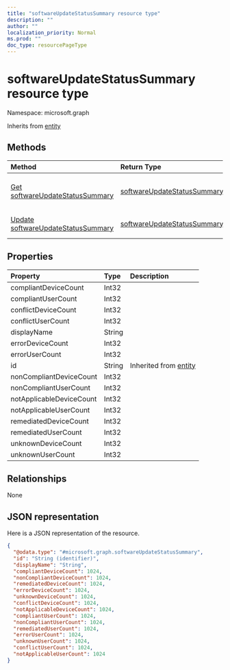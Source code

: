 ```yaml
---
title: "softwareUpdateStatusSummary resource type"
description: ""
author: ""
localization_priority: Normal
ms.prod: ""
doc_type: resourcePageType
---
```


# softwareUpdateStatusSummary resource type


Namespace: microsoft.graph




Inherits from [entity](../resources/entity.md)

## Methods
|Method|Return Type|Description|
|:---|:---|:---|
|[Get softwareUpdateStatusSummary](../api/softwareupdatestatussummary-get.md)|[softwareUpdateStatusSummary](../resources/softwareupdatestatussummary.md)|Read properties and relationships of the [softwareUpdateStatusSummary](../resources/softwareupdatestatussummary.md) object.|
|[Update softwareUpdateStatusSummary](../api/softwareupdatestatussummary-update.md)|[softwareUpdateStatusSummary](../resources/softwareupdatestatussummary.md)|Update the properties of a [softwareUpdateStatusSummary](../resources/softwareupdatestatussummary.md) object.|

## Properties
|Property|Type|Description|
|:---|:---|:---|
|compliantDeviceCount|Int32||
|compliantUserCount|Int32||
|conflictDeviceCount|Int32||
|conflictUserCount|Int32||
|displayName|String||
|errorDeviceCount|Int32||
|errorUserCount|Int32||
|id|String| Inherited from [entity](../resources/entity.md)|
|nonCompliantDeviceCount|Int32||
|nonCompliantUserCount|Int32||
|notApplicableDeviceCount|Int32||
|notApplicableUserCount|Int32||
|remediatedDeviceCount|Int32||
|remediatedUserCount|Int32||
|unknownDeviceCount|Int32||
|unknownUserCount|Int32||

## Relationships
None

## JSON representation
Here is a JSON representation of the resource.
<!-- {
  "blockType": "resource",
  "keyProperty": "id",
  "@odata.type": "microsoft.graph.softwareUpdateStatusSummary",
  "baseType": "microsoft.graph.entity",
  "openType": false
}
-->
``` json
{
  "@odata.type": "#microsoft.graph.softwareUpdateStatusSummary",
  "id": "String (identifier)",
  "displayName": "String",
  "compliantDeviceCount": 1024,
  "nonCompliantDeviceCount": 1024,
  "remediatedDeviceCount": 1024,
  "errorDeviceCount": 1024,
  "unknownDeviceCount": 1024,
  "conflictDeviceCount": 1024,
  "notApplicableDeviceCount": 1024,
  "compliantUserCount": 1024,
  "nonCompliantUserCount": 1024,
  "remediatedUserCount": 1024,
  "errorUserCount": 1024,
  "unknownUserCount": 1024,
  "conflictUserCount": 1024,
  "notApplicableUserCount": 1024
}
```


